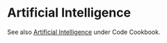 # Artificial Intelligence

See also [Artificial Intelligence](https://michaelcurrin.github.io/code-cookbook/recipes/artificial-intelligence/) under Code Cookbook.
